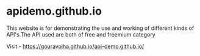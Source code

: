 # apidemo.github.io
This website is for demonstrating the use and working of different kinds of API's.The API used are both of free and freemium category 

Visit:-   https://gouravojha.github.io/api-demo.github.io/
